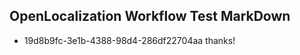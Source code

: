 ## OpenLocalization Workflow Test MarkDown

* 19d8b9fc-3e1b-4388-98d4-286df22704aa 
thanks!



<!--HONumber=Feb16_HO3-->
